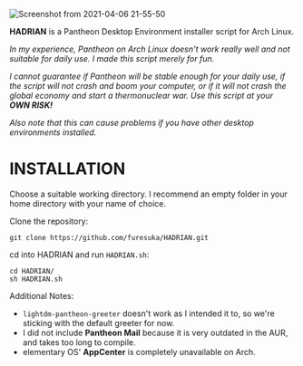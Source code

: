 ![Screenshot from 2021-04-06 21-55-50](https://user-images.githubusercontent.com/71271055/113722343-e9ac5680-9722-11eb-9511-66ea173dad75.png)

**HADRIAN** is a Pantheon Desktop Environment installer script for Arch Linux.

*In my experience, Pantheon on Arch Linux doesn't work really well and not suitable for daily use. I made this script merely for fun.*

*I cannot guarantee if Pantheon will be stable enough for your daily use, if the script will not crash and boom your computer, or if it will not crash the global economy and start a thermonuclear war. Use this script at your **OWN RISK!***

*Also note that this can cause problems if you have other desktop environments installed.*

# INSTALLATION
Choose a suitable working directory. I recommend an empty folder in your home directory with your name of choice.

Clone the repository:
```
git clone https://github.com/furesuka/HADRIAN.git
```

cd into HADRIAN and run `HADRIAN.sh`:
```
cd HADRIAN/
sh HADRIAN.sh
```

Additional Notes:

- `lightdm-pantheon-greeter` doesn't work as I intended it to, so we're sticking with the default greeter for now.
- I did not include **Pantheon Mail** because it is very outdated in the AUR, and takes too long to compile.
- elementary OS' **AppCenter** is completely unavailable on Arch.
